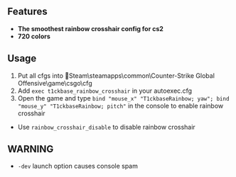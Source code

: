 ## Features
- **The smoothest rainbow crosshair config for cs2**
- **720 colors**

## Usage
1. Put all cfgs into :file_folder:Steam\steamapps\common\Counter-Strike Global Offensive\game\csgo\cfg
2. Add `exec t1ckbase_rainbow_crosshair` in your autoexec.cfg
3. Open the game and type `bind "mouse_x" "T1ckbaseRainbow; yaw"; bind "mouse_y" "T1ckbaseRainbow; pitch"` in the console to enable rainbow crosshair

- Use `rainbow_crosshair_disable` to disable rainbow crosshair


## WARNING
- `-dev` launch option causes console spam
